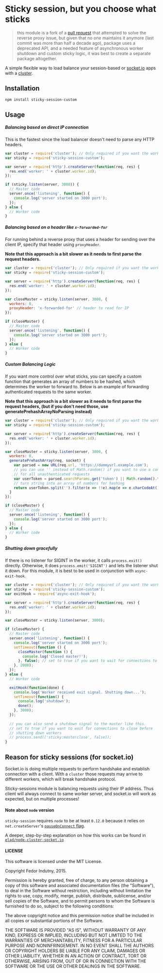 # Sticky session, but you choose what sticks

> this module is a fork of a [pull request][4] that attempted to solve the reverse proxy issue, but given that no one maintains it anymore (last commit was more than half a decade ago), package uses a deprecated API, and a needed feature of asynchronous worker shutdown and custom sticky logic, it was best to create a separate package altogether.

A simple flexible way to load balance your session-based or [socket.io][0] apps with a [cluster][1].

## Installation

```bash
npm install sticky-session-custom
```

## Usage

##### Balancing based on direct IP connection #####

This is the fastest since the load balancer doesn't need to parse any HTTP headers.

```javascript
var cluster = require('cluster'); // Only required if you want the worker id
var sticky = require('sticky-session-custom');

var server = require('http').createServer(function(req, res) {
  res.end('worker: ' + cluster.worker.id);
});

if (sticky.listen(server, 3000)) {
  // Master code
  server.once('listening', function() {
    console.log('server started on 3000 port');
  });
} else {
  // Worker code
}
```


##### Balancing based on a header like `x-forwarded-for` #####

For running behind a reverse proxy that uses a header for sending over the client IP, specify that header using `proxyHeader`.

**Note that this approach is a bit slower as it needs to first parse the request headers.**

```javascript
var cluster = require('cluster'); // Only required if you want the worker id
var sticky = require('sticky-session-custom');

var server = require('http').createServer(function(req, res) {
  res.end('worker: ' + cluster.worker.id);
});

var closeMaster = sticky.listen(server, 3000, {
  workers: 8,
  proxyHeader: 'x-forwarded-for' // header to read for IP
});

if (closeMaster) {
  // Master code
  server.once('listening', function() {
    console.log('server started on 3000 port');
  });
} else {
  // Worker code
}
```


##### Custom Balancing Logic #####

If you want more control over what sticks, you can specify a custom function that generates an array of numbers to be hashed, which determines the worker to forward to. Below is an example of forwarding authenticated requests to the same worker.

**Note that this approach is a bit slower as it needs to first parse the request headers, (but if you don't need those, use generatePrehashArrayNoParsing instead)**

```javascript
var cluster = require('cluster'); // Only required if you want the worker id
var sticky = require('sticky-session-custom');

var server = require('http').createServer(function(req, res) {
  res.end('worker: ' + cluster.worker.id);
});

var closeMaster = sticky.listen(server, 3000, {
  workers: 8,
  generatePrehashArray(req, socket) {
    var parsed = new URL(req.url, 'https://dummyurl.example.com');
    // you can use '' instead of Math.random() if you want to use a consistent worker
    // for all unauthenticated requests
    var userToken = parsed.searchParams.get('token') || Math.random().toString();
    // turn string into an array of numbers for hashing
    return userToken.split('').filter(e => !!e).map(e => e.charCodeAt());
  }
});

if (closeMaster) {
  // Master code
  server.once('listening', function() {
    console.log('server started on 3000 port');
  });
} else {
  // Worker code
}
```


##### Shutting down gracefully #####

If there is no listener for SIGINT in the worker, it calls `process.exit()` directly. Otherwise, it does `process.emit('SIGINT')` and lets the listener shut it down. For this module, it is best to be used in conjunction with `async-exit-hook`. 

```javascript
var cluster = require('cluster'); // Only required if you want the worker id
var sticky = require('sticky-session-custom');
var exitHook = require('async-exit-hook');

var server = require('http').createServer(function(req, res) {
  res.end('worker: ' + cluster.worker.id);
});

var closeMaster = sticky.listen(server, 3000);

if (closeMaster) {
  // Master code
  server.once('listening', function() {
    console.log('server started on 3000 port');
    setTimeout(function () {
      closeMaster(function () {
        console.log('Closed master!');
      }, false); // set to true if you want to wait for connections to close
    }, 2000);
  });
} else {
  // Worker code

  exitHook(function(done) {
    console.log('Worker received exit signal. Shutting down...');
    setTimeout(function() {
      console.log('shutdown');
      done();
    }, 3000);
  });
  
  // you can also send a shutdown signal to the master like this.
  // set to true if you want to wait for connections to close before
  // shutting down workers
  // process.send(['sticky:masterclose', false]);
}
```


## Reason for sticky sessions (for socket.io)

Socket.io is doing multiple requests to perform handshake and establish
connection with a client. With a `cluster` those requests may arrive to
different workers, which will break handshake protocol.

Sticky-sessions module is balancing requests using their IP address. Thus
client will always connect to same worker server, and socket.io will work as
expected, but on multiple processes!

#### Note about `node` version

`sticky-session` requires `node` to be at least `0.12.0` because it relies on
`net.createServer`'s [`pauseOnConnect` flag][2].

A deeper, step-by-step explanation on how this works can be found in
[`elad/node-cluster-socket.io`][3]

#### LICENSE

This software is licensed under the MIT License.

Copyright Fedor Indutny, 2015.

Permission is hereby granted, free of charge, to any person obtaining a
copy of this software and associated documentation files (the
"Software"), to deal in the Software without restriction, including
without limitation the rights to use, copy, modify, merge, publish,
distribute, sublicense, and/or sell copies of the Software, and to permit
persons to whom the Software is furnished to do so, subject to the
following conditions:

The above copyright notice and this permission notice shall be included
in all copies or substantial portions of the Software.

THE SOFTWARE IS PROVIDED "AS IS", WITHOUT WARRANTY OF ANY KIND, EXPRESS
OR IMPLIED, INCLUDING BUT NOT LIMITED TO THE WARRANTIES OF
MERCHANTABILITY, FITNESS FOR A PARTICULAR PURPOSE AND NONINFRINGEMENT. IN
NO EVENT SHALL THE AUTHORS OR COPYRIGHT HOLDERS BE LIABLE FOR ANY CLAIM,
DAMAGES OR OTHER LIABILITY, WHETHER IN AN ACTION OF CONTRACT, TORT OR
OTHERWISE, ARISING FROM, OUT OF OR IN CONNECTION WITH THE SOFTWARE OR THE
USE OR OTHER DEALINGS IN THE SOFTWARE.

[0]: http://socket.io/
[1]: http://nodejs.org/docs/latest/api/cluster.html
[2]: https://nodejs.org/api/net.html#net_net_createserver_options_connectionlistener
[3]: https://github.com/elad/node-cluster-socket.io
[4]: https://github.com/indutny/sticky-session/pull/45
